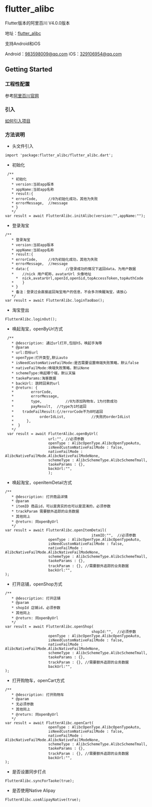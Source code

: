 # flutter_alibc

Flutter版本的阿里百川
V4.0.0版本

地址：[flutter_alibc](https://pub.dev/packages/flutter_alibc)

支持Android和iOS

Android：983598009@qq.com
iOS：329106954@qq.com

## Getting Started

### 工程性配置

参考[阿里百川官网](https://baichuan.taobao.com/docs/doc.htm?spm=a3c0d.7629140.0.0.3043be48zxxuk5&treeId=129&articleId=118102&docType=1)

### 引入
[如何引入项目](https://pub.dev/packages/flutter_alibc#-installing-tab-)

### 方法说明
* 头文件引入
```
import 'package:flutter_alibc/flutter_alibc.dart';
```

* 初始化

```
 /**
   * 初始化
   * version:当前app版本
   * appName:当前app名称
   * result:{
   * errorCode,     //0为初始化成功，其他为失败
   * errorMessage,  //message
   * }
   */
var result = await FlutterAlibc.initAlibc(version:"",appName:"");
```

* 登录淘宝
```
/**
   * 登录淘宝
   * version:当前app版本
   * appName:当前app名称
   * result:{
   * errorCode,     //0为初始化成功，其他为失败
   * errorMessage,  //message
   * data:{					//登录成功的情况下返回data，为用户数据
   * 	//nick 用户昵称，avatarUrl 头像地址
	 *  nick,avatarUrl,openId,openSid,topAccessToken,topAuthCode
   * 	}
   * }
   * 备注：登录过会直接返回淘宝用户的信息，不会多次唤醒淘宝，请放心
   */
var result = await FlutterAlibc.loginTaoBao();
```

* 淘宝登出
```
FlutterAlibc.loginOut();
```

* 唤起淘宝，openByUrl方式

```
 /**
   * @description: 通过url打开,包括h5，唤起手淘等
   * @param 
   * url:目标url
   * openType:打开类型,默认auto
   * isNeedCustomNativeFailMode:是否需要设置唤端失败策略，默认false
   * nativeFailMode:唤端失败策略，默认None
   * schemeType:唤起哪个端，默认天猫
   * taokeParams:淘客数据
   * backUrl: 跳转回来的url
   * @return: {
   *		errorCode,
   *		errorMessage,
   *		type,			//0为添加购物车，1为付款成功
   *		payResult,	//type为1时返回
   *  	tradeFailResult:{//errorCode不为0时返回
   *		 	orderIdList,			//失败的orderIdList
   *	  },	
   *  }
   */
 var result = await FlutterAlibc.openByUrl(
                    url:"",	//必须参数
                    openType : AlibcOpenType.AlibcOpenTypeAuto,
                    isNeedCustomNativeFailMode : false,
                    nativeFailMode :    AlibcNativeFailMode.AlibcNativeFailModeNone,
                    schemeType : AlibcSchemeType.AlibcSchemeTmall,
                    taokeParams : {},
                    backUrl:"",
                    );
```

* 唤起淘宝，openItemDetail方式
```
/**
   * @description: 打开商品详情
   * @param 
   * itemID 商品id，可以是真实的也可以是混淆的，必须参数
   * trackParam	需要额外追踪的业务数据
   * 其他同上
   * @return: 同openByUrl
   */
var result = await FlutterAlibc.openItemDetail(
										itemID:"",	//必须参数
                    openType : AlibcOpenType.AlibcOpenTypeAuto,
                    isNeedCustomNativeFailMode : false,
                    nativeFailMode :    AlibcNativeFailMode.AlibcNativeFailModeNone,
                    schemeType : AlibcSchemeType.AlibcSchemeTmall,
                    taokeParams : {},
                    trackParam : {}, //需要额外追踪的业务数据
                    backUrl:"",
);
```

* 打开店铺，openShop方式
```
/**
   * @description: 打开店铺
   * @param 
   * shopId 店铺id，必须参数
   * 其他同上
   * @return: 同openByUrl
   */
var result = await FlutterAlibc.openShop(
										shopId:"",	//必须参数
                    openType : AlibcOpenType.AlibcOpenTypeAuto,
                    isNeedCustomNativeFailMode : false,
                    nativeFailMode :    AlibcNativeFailMode.AlibcNativeFailModeNone,
                    schemeType : AlibcSchemeType.AlibcSchemeTmall,
                    taokeParams : {},
                    trackParam : {}, //需要额外追踪的业务数据
                    backUrl:"",
);
```

* 打开购物车，openCart方式
```
/**
   * @description: 打开购物车
   * @param 
   * 无必须参数
   * 其他同上
   * @return: 同openByUrl
   */
var result = await FlutterAlibc.openCart(
                    openType : AlibcOpenType.AlibcOpenTypeAuto,
                    isNeedCustomNativeFailMode : false,
                    nativeFailMode :    AlibcNativeFailMode.AlibcNativeFailModeNone,
                    schemeType : AlibcSchemeType.AlibcSchemeTmall,
                    taokeParams : {},
                    trackParam : {}, //需要额外追踪的业务数据
                    backUrl:"",
);
```


* 是否设置同步打点
```
FlutterAlibc.syncForTaoke(true);
````

* 是否使用Native Alipay
```
FlutterAlibc.useAlipayNative(true);
```
